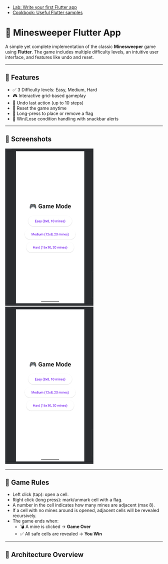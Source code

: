 

- [Lab: Write your first Flutter app](https://docs.flutter.dev/get-started/codelab)
- [Cookbook: Useful Flutter samples](https://docs.flutter.dev/cookbook)

# 🧨 Minesweeper Flutter App

A simple yet complete implementation of the classic **Minesweeper** game using **Flutter**. The game includes multiple difficulty levels, an intuitive user interface, and features like undo and reset.

---

## 🚀 Features

- ✅ 3 Difficulty levels: Easy, Medium, Hard
- 🎮 Interactive grid-based gameplay
- 🔁 Undo last action (up to 10 steps)
- 🔄 Reset the game anytime
- 🚩 Long-press to place or remove a flag
- 🎉 Win/Lose condition handling with snackbar alerts

---

## 📱 Screenshots

![GamePlay](lib/feature/home/Picture1_dsa.png)
![GamePlay2](lib/feature/home/Picture1_dsa.png)


---

## 🧩 Game Rules

- Left click (tap): open a cell.
- Right click (long press): mark/unmark cell with a flag.
- A number in the cell indicates how many mines are adjacent (max 8).
- If a cell with no mines around is opened, adjacent cells will be revealed recursively.
- The game ends when:
    - 💣 A mine is clicked → **Game Over**
    - ✅ All safe cells are revealed → **You Win**

---

## 🧠 Architecture Overview


